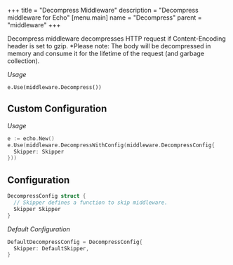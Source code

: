 +++
title = "Decompress Middleware"
description = "Decompress middleware for Echo"
[menu.main]
  name = "Decompress"
  parent = "middleware"
+++

Decompress middleware decompresses HTTP request if Content-Encoding header is set to gzip.
*Please note: The body will be decompressed in memory and consume it for the lifetime of the request (and garbage collection). 

*Usage*

`e.Use(middleware.Decompress())`

## Custom Configuration

*Usage*

```go
e := echo.New()
e.Use(middleware.DecompressWithConfig(middleware.DecompressConfig{
  Skipper: Skipper
}))
```

## Configuration

```go
DecompressConfig struct {
  // Skipper defines a function to skip middleware.
  Skipper Skipper
}
```

*Default Configuration*

```go
DefaultDecompressConfig = DecompressConfig{
  Skipper: DefaultSkipper,
}
```
